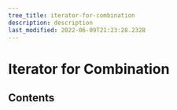 ```yaml
---
tree_title: iterator-for-combination
description: description
last_modified: 2022-06-09T21:23:28.2328
---
```


# Iterator for Combination

## Contents
